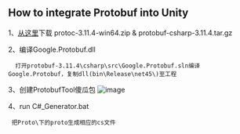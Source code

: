 ## How to integrate Protobuf into Unity
1、[从这里](https://github.com/protocolbuffers/protobuf/releases/tag/v3.11.4)下载 protoc-3.11.4-win64.zip & protobuf-csharp-3.11.4.tar.gz

2、编译Google.Protobuf.dll

      打开protobuf-3.11.4\csharp\src\Google.Protobuf.sln编译Google.Protobuf，复制dll(bin\Release\net45\)至工程

3、创建ProtobufTool傻瓜包
![image](https://github.com/xukunn1226/PoolManager/blob/master/Images/image2020-4-15_15-33-45.png)

4、run C#_Generator.bat

     把Proto\下的proto生成相应的cs文件